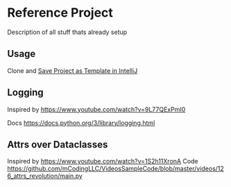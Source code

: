 # Reference Project
 
Description of all stuff thats already setup

## Usage
Clone and [Save Project as Template in IntelliJ](https://www.jetbrains.com/help/idea/saving-project-as-template.html#save-as-template)

## Logging
Inspired by https://www.youtube.com/watch?v=9L77QExPmI0

Docs https://docs.python.org/3/library/logging.html

## Attrs over Dataclasses
Inspired by https://www.youtube.com/watch?v=1S2h11XronA
Code https://github.com/mCodingLLC/VideosSampleCode/blob/master/videos/126_attrs_revolution/main.py